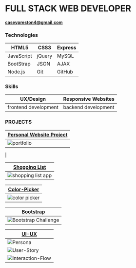 # FULL STACK WEB DEVELOPER


#### caseypreston4@gmail.com


### Technologies

HTML5 | CSS3 | Express 
----- | -----| ------- 
JavaScript | jQuery | MySQL 
BootStrap | JSON | AJAX 
Node.js | Git | GitHub

### Skills

UX/Design | Responsive Websites
--------|-------------------------
frontend development |backend development

### PROJECTS
 
 
  [Personal Website Project](https://github.com/Cpreston3/Casey-preston) |
   ------------------------------------------------------------|
   <img src = "https://user-images.githubusercontent.com/37227843/96305785-ae26a000-0fbb-11eb-8c7d-df61905cf312.png" alt = "portfolio"> |
 |
 
 [Shopping List](https://github.com/Cpreston3/Shopping-List) |
 ------------------------------------------------------------ |
<img src = "https://user-images.githubusercontent.com/37227843/96307052-2e4e0500-0fbe-11eb-9a72-0de1c258b969.png" alt="shopping list app"> | 


 
 [Color-Picker](https://github.com/Cpreston3/Color-Picker) |
  ------------------------------------------------------------|
  <img src = "https://user-images.githubusercontent.com/37227843/96306750-86d0d280-0fbd-11eb-827a-25ea636d1167.png" alt = "color picker"> |

[Bootstrap](https://github.com/Cpreston3/bootstrap-challenge-Cpreston3) |
  ------------------------------------------------------------|
  <img src="https://user-images.githubusercontent.com/37227843/96291893-ff2b9980-0fa5-11eb-9321-ac5b95466c7c.png" alt="Bootstrap Challenge">|

 [UI-UX](https://github.com/Cpreston3/ui-ux-challenge-Cpreston3) |
-----------------------------------------------------------------|
<img src = "https://user-images.githubusercontent.com/37227843/96507097-efb28780-1215-11eb-96da-5c50d411bd43.png" alt = "Persona"> |
<img src = "https://user-images.githubusercontent.com/37227843/96507738-d4944780-1216-11eb-99c3-e43588d8add2.png" alt = "User-Story">|
<img src = "https://user-images.githubusercontent.com/37227843/96507790-e8d84480-1216-11eb-8378-1500ab8470e8.png" alt = "Interaction-Flow">| 

